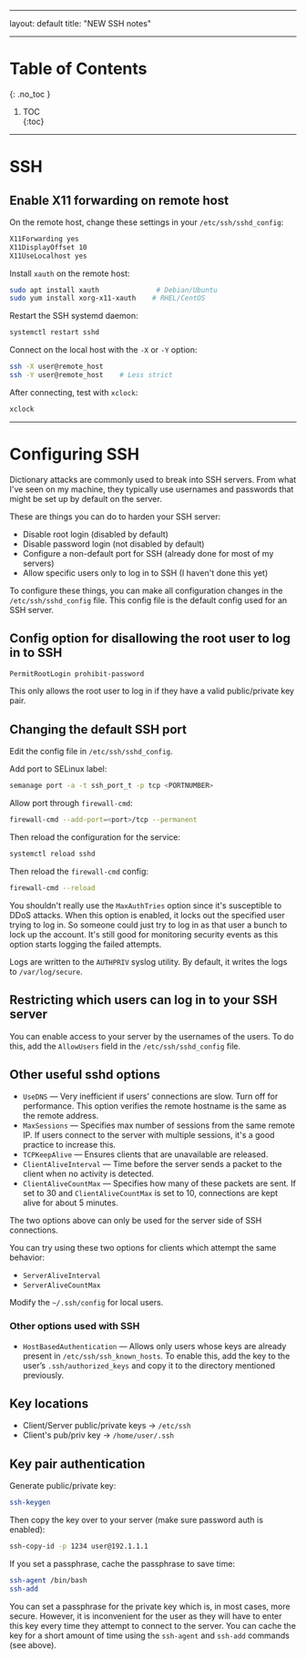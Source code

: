 
---

layout: default
title: "NEW SSH notes"

---

# Table of Contents  
{: .no_toc }

1. TOC  
{:toc}

---

# SSH

## **Enable X11 forwarding on remote host**

On the remote host, change these settings in your `/etc/ssh/sshd_config`:

```bash
X11Forwarding yes
X11DisplayOffset 10
X11UseLocalhost yes
```

Install `xauth` on the remote host:

```bash
sudo apt install xauth              # Debian/Ubuntu
sudo yum install xorg-x11-xauth    # RHEL/CentOS
```

Restart the SSH systemd daemon:

```bash
systemctl restart sshd
```

Connect on the local host with the `-X` or `-Y` option:

```bash
ssh -X user@remote_host
ssh -Y user@remote_host    # Less strict
```

After connecting, test with `xclock`:

```bash
xclock
```

---

# Configuring SSH

Dictionary attacks are commonly used to break into SSH servers. From what I've seen on my machine, they typically use usernames and passwords that might be set up by default on the server.

These are things you can do to harden your SSH server:

- Disable root login (disabled by default)
- Disable password login (not disabled by default)
- Configure a non-default port for SSH (already done for most of my servers)
- Allow specific users only to log in to SSH (I haven't done this yet)

To configure these things, you can make all configuration changes in the `/etc/ssh/sshd_config` file. This config file is the default config used for an SSH server.

## Config option for disallowing the root user to log in to SSH

```bash
PermitRootLogin prohibit-password
```

This only allows the root user to log in if they have a valid public/private key pair.

## Changing the default SSH port

Edit the config file in `/etc/ssh/sshd_config`.

Add port to SELinux label:

```bash
semanage port -a -t ssh_port_t -p tcp <PORTNUMBER>
```

Allow port through `firewall-cmd`:

```bash
firewall-cmd --add-port=<port>/tcp --permanent
```

Then reload the configuration for the service:

```bash
systemctl reload sshd
```

Then reload the `firewall-cmd` config:

```bash
firewall-cmd --reload
```

You shouldn't really use the `MaxAuthTries` option since it's susceptible to DDoS attacks. When this option is enabled, it locks out the specified user trying to log in. So someone could just try to log in as that user a bunch to lock up the account. It's still good for monitoring security events as this option starts logging the failed attempts.

Logs are written to the `AUTHPRIV` syslog utility. By default, it writes the logs to `/var/log/secure`.

## Restricting which users can log in to your SSH server

You can enable access to your server by the usernames of the users. To do this, add the `AllowUsers` field in the `/etc/ssh/sshd_config` file.

## Other useful sshd options

- `UseDNS` — Very inefficient if users' connections are slow. Turn off for performance. This option verifies the remote hostname is the same as the remote address.
- `MaxSessions` — Specifies max number of sessions from the same remote IP. If users connect to the server with multiple sessions, it's a good practice to increase this.
- `TCPKeepAlive` — Ensures clients that are unavailable are released.
- `ClientAliveInterval` — Time before the server sends a packet to the client when no activity is detected.
- `ClientAliveCountMax` — Specifies how many of these packets are sent. If set to 30 and `ClientAliveCountMax` is set to 10, connections are kept alive for about 5 minutes.

The two options above can only be used for the server side of SSH connections.

You can try using these two options for clients which attempt the same behavior:

- `ServerAliveInterval`
- `ServerAliveCountMax`

Modify the `~/.ssh/config` for local users.

### Other options used with SSH

- `HostBasedAuthentication` — Allows only users whose keys are already present in `/etc/ssh/ssh_known_hosts`. To enable this, add the key to the user’s `.ssh/authorized_keys` and copy it to the directory mentioned previously.

## Key locations

- Client/Server public/private keys → `/etc/ssh`
- Client's pub/priv key → `/home/user/.ssh`

## Key pair authentication

Generate public/private key:

```bash
ssh-keygen
```

Then copy the key over to your server (make sure password auth is enabled):

```bash
ssh-copy-id -p 1234 user@192.1.1.1
```

If you set a passphrase, cache the passphrase to save time:

```bash
ssh-agent /bin/bash
ssh-add
```

You can set a passphrase for the private key which is, in most cases, more secure. However, it is inconvenient for the user as they will have to enter this key every time they attempt to connect to the server. You can cache the key for a short amount of time using the `ssh-agent` and `ssh-add` commands (see above).
